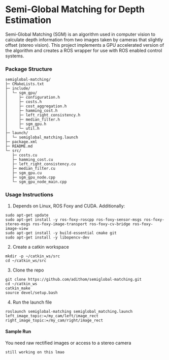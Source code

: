 #  Semi-Global Matching for Depth Estimation

Semi-Global Matching (SGM) is an algorithm used in computer vision to calculate depth information from two images taken by cameras that slightly offset (stereo vision). This project implements a GPU accelerated version of the algorithm and creates a ROS wrapper for use with ROS enabled control systems.

### Package Structure
```
semiglobal-matching/
├─ CMakeLists.txt
├─ include/
│  └─ sgm_gpu/
│     ├─ configuration.h
│     ├─ costs.h
│     ├─ cost_aggregation.h
│     ├─ hamming_cost.h
│     ├─ left_right_consistency.h
│     ├─ median_filter.h
│     ├─ sgm_gpu.h
│     └─ util.h
├─ launch/
│  └─ semiglobal_matching.launch
├─ package.xml
├─ README.md
└─ src/
   ├─ costs.cu
   ├─ hamming_cost.cu
   ├─ left_right_consistency.cu
   ├─ median_filter.cu
   ├─ sgm_gpu.cu
   ├─ sgm_gpu_node.cpp
   └─ sgm_gpu_node_main.cpp
```

### Usage Instructions

1. Depends on Linux, ROS Foxy and CUDA. Additionally:
```
sudo apt-get update
sudo apt-get install -y ros-foxy-roscpp ros-foxy-sensor-msgs ros-foxy-stereo-msgs ros-foxy-image-transport ros-foxy-cv-bridge ros-foxy-image-view
sudo apt-get install -y build-essential cmake git
sudo apt-get install -y libopencv-dev
```

2. Create a catkin workspace
```
mkdir -p ~/catkin_ws/src
cd ~/catkin_ws/src
```
3. Clone the repo
```
git clone https://github.com/adithom/semiglobal-matching.git
cd ~/catkin_ws
catkin_make
source devel/setup.bash
```
4. Run the launch file
```
roslaunch semiglobal-matching semiglobal_matching.launch left_image_topic:=/my_cam/left/image_rect right_image_topic:=/my_cam/right/image_rect 
```

#### Sample Run

You need raw rectified images or access to a stereo camera
```
still working on this lmao
```